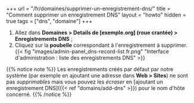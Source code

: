 +++
url = "/fr/domaines/supprimer-un-enregistrement-dns/"
title = "Comment supprimer un enregistrement DNS"
layout = "howto"
hidden = true
tags = ["dns", "domaine"]
+++

1. Allez dans **Domaines > Details de [exemple.org] (roue crantée) > Enregistrements DNS** ;
2. Cliquez sur la **poubelle** correspondant à l'enregistrement à supprimer.
{{< fig "images/admin-panel_dns-record-list.fr.png" "Interface d'administration : liste des enregistrements DNS" >}}

{{% notice note %}}
Les enregistrements créés par défaut par notre système (par exemple en ajoutant une adresse dans **Web > Sites**) ne sont pas _supprimables_ mais vous pouvez les _écraser_ en [ajoutant un enregistrement DNS]({{< ref "domains/add-dns" >}}) pour le nom d'hôte concerné.
{{% /notice %}}
